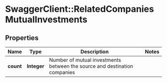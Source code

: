 # SwaggerClient::RelatedCompaniesMutualInvestments

## Properties
Name | Type | Description | Notes
------------ | ------------- | ------------- | -------------
**count** | **Integer** | Number of mutual investments between the source and destination companies | 


